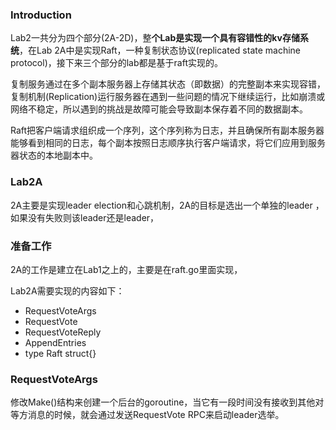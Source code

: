 ### Introduction

Lab2一共分为四个部分(2A-2D)，整**个Lab是实现一个具有容错性的kv存储系统**，在Lab 2A中是实现Raft，一种复制状态协议(replicated state machine protocol)，接下来三个部分的lab都是基于raft实现的。

复制服务通过在多个副本服务器上存储其状态（即数据）的完整副本来实现容错，复制机制(Replication)运行服务器在遇到一些问题的情况下继续运行，比如崩溃或网络不稳定，所以遇到的挑战是故障可能会导致副本保存着不同的数据副本。

Raft把客户端请求组织成一个序列，这个序列称为日志，并且确保所有副本服务器能够看到相同的日志，每个副本按照日志顺序执行客户端请求，将它们应用到服务器状态的本地副本中。

### Lab2A

2A主要是实现leader election和心跳机制，2A的目标是选出一个单独的leader ，如果没有失败则该leader还是leader，

### 准备工作

2A的工作是建立在Lab1之上的，主要是在raft.go里面实现，

Lab2A需要实现的内容如下：

+ RequestVoteArgs
+ RequestVote
+ RequestVoteReply
+ AppendEntries
+ type Raft struct{}

### RequestVoteArgs

修改Make()结构来创建一个后台的goroutine，当它有一段时间没有接收到其他对等方消息的时候，就会通过发送RequestVote RPC来启动leader选举。

